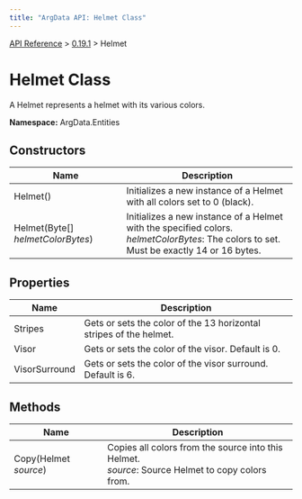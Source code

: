 ```yaml
---
title: "ArgData API: Helmet Class"
---
```


[API Reference](/argdata/api) &gt; [0.19.1](/argdata/api/0.19.1) &gt; Helmet

# Helmet Class

A Helmet represents a helmet with its various colors.

**Namespace:** ArgData.Entities

## Constructors

<table class="table table-bordered table-striped ">
<thead>
  <tr>
    <th>Name</th>
    <th>Description</th>
  </tr>
</thead>
<tbody>
  <tr>
    <td>Helmet()</td>
    <td>Initializes a new instance of a Helmet with all colors set to 0 (black).</td>
  </tr>
  <tr>
    <td>Helmet(Byte[] <em>helmetColorBytes</em>)</td>
    <td>Initializes a new instance of a Helmet with the specified colors.<br /><em>helmetColorBytes</em>: The colors to set. Must be exactly 14 or 16 bytes.<br /></td>
  </tr>
</tbody>
</table>


## Properties

<table class="table table-bordered table-striped ">
<thead>
  <tr>
    <th>Name</th>
    <th>Description</th>
  </tr>
</thead>
<tbody>
  <tr>
    <td>Stripes</td>
    <td>Gets or sets the color of the 13 horizontal stripes of the helmet.</td>
  </tr>
  <tr>
    <td>Visor</td>
    <td>Gets or sets the color of the visor. Default is 0.</td>
  </tr>
  <tr>
    <td>VisorSurround</td>
    <td>Gets or sets the color of the visor surround. Default is 6.</td>
  </tr>
</tbody>
</table>


## Methods

<table class="table table-bordered table-striped ">
<thead>
  <tr>
    <th>Name</th>
    <th>Description</th>
  </tr>
</thead>
<tbody>
  <tr>
    <td>Copy(Helmet <em>source</em>)</td>
    <td>Copies all colors from the source into this Helmet.<br /><em>source</em>: Source Helmet to copy colors from.<br /></td>
  </tr>
</tbody>
</table>


